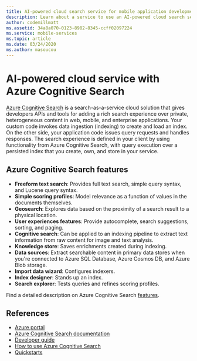 ```yaml
---
title: AI-powered cloud search service for mobile application development using Azure Cognitive Search
description: Learn about a service to use an AI-powered cloud search service for mobile application development.
author: codemillmatt
ms.assetid: 34a8a070-0123-8982-8345-ccff02097224
ms.service: mobile-services
ms.topic: article
ms.date: 03/24/2020
ms.author: masoucou
---
```


# AI-powered cloud service with Azure Cognitive Search
[Azure Cognitive Search](https://azure.microsoft.com/services/search/) is a search-as-a-service cloud solution that gives developers APIs and tools for adding a rich search experience over private, heterogeneous content in web, mobile, and enterprise applications. Your custom code invokes data ingestion (indexing) to create and load an index. On the other side, your application code issues query requests and handles responses. The search experience is defined in your client by using functionality from Azure Cognitive Search, with query execution over a persisted index that you create, own, and store in your service.

## Azure Cognitive Search features
- **Freeform text search**: Provides full text search, simple query syntax, and Lucene query syntax.
- **Simple scoring profiles**: Model relevance as a function of values in the documents themselves.
- **Geosearch**: Explores data based on the proximity of a search result to a physical location.
- **User experiences features**: Provide autocomplete, search suggestions, sorting, and paging.
- **Cognitive search**: Can be applied to an indexing pipeline to extract text information from raw content for image and text analysis.
- **Knowledge store**: Saves enrichments created during indexing.
- **Data sources**: Extract searchable content in primary data stores when you're connected to Azure SQL Database, Azure Cosmos DB, and Azure Blob storage.
- **Import data wizard**: Configures indexers. 
- **Index designer**: Stands up an index. 
- **Search explorer**: Tests queries and refines scoring profiles.

Find a detailed description on Azure Cognitive Search [features](/azure/search/search-what-is-azure-search#feature-descriptions).

## References
- [Azure portal](https://portal.azure.com) 
- [Azure Cognitive Search documentation](/azure/search/)
- [Developer guide](https://azure.microsoft.com/resources/iot-developers-guide/)
- [How to use Azure Cognitive Search](/azure/search/search-what-is-azure-search#how-to-use-azure-cognitive-search)
- [Quickstarts](/azure/search/search-create-service-portal)

 